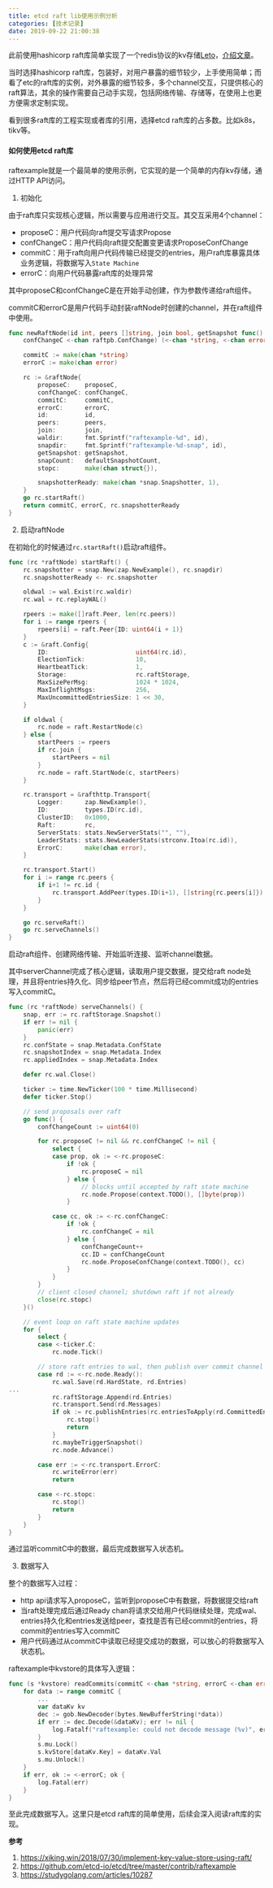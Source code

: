 ```yaml
---
title: etcd raft lib使用示例分析
categories: [技术记录]
date: 2019-09-22 21:00:38
---
```



此前使用hashicorp raft库简单实现了一个redis协议的kv存储[Leto](https://github.com/yongman/leto)，[介绍文章](https://xiking.win/2018/07/30/implement-key-value-store-using-raft/)。

当时选择hashicorp raft库，包装好，对用户暴露的细节较少，上手使用简单；而看了etc的raft库的实例，对外暴露的细节较多，多个channel交互，只提供核心的raft算法，其余的操作需要自己动手实现，包括网络传输、存储等，在使用上也更方便需求定制实现。

看到很多raft库的工程实现或者库的引用，选择etcd raft库的占多数。比如k8s，tikv等。

#### 如何使用etcd raft库

raftexample就是一个最简单的使用示例，它实现的是一个简单的内存kv存储，通过HTTP API访问。

1. 初始化

由于raft库只实现核心逻辑，所以需要与应用进行交互。其交互采用4个channel：

- proposeC：用户代码向raft提交写请求Propose
- confChangeC：用户代码向raft提交配置变更请求ProposeConfChange
- commitC：用于raft向用户代码传输已经提交的entries，用户raft库暴露具体业务逻辑，将数据写入`State Machine`
- errorC：向用户代码暴露raft库的处理异常

其中proposeC和confChangeC是在开始手动创建，作为参数传递给raft组件。

commitC和errorC是用户代码手动封装raftNode时创建的channel，并在raft组件中使用。

```go
func newRaftNode(id int, peers []string, join bool, getSnapshot func() ([]byte, error), proposeC <-chan string,
	confChangeC <-chan raftpb.ConfChange) (<-chan *string, <-chan error, <-chan *snap.Snapshotter) {

	commitC := make(chan *string)
	errorC := make(chan error)

	rc := &raftNode{
		proposeC:    proposeC,
		confChangeC: confChangeC,
		commitC:     commitC,
		errorC:      errorC,
		id:          id,
		peers:       peers,
		join:        join,
		waldir:      fmt.Sprintf("raftexample-%d", id),
		snapdir:     fmt.Sprintf("raftexample-%d-snap", id),
		getSnapshot: getSnapshot,
		snapCount:   defaultSnapshotCount,
		stopc:       make(chan struct{}),

		snapshotterReady: make(chan *snap.Snapshotter, 1),
	}
	go rc.startRaft()
	return commitC, errorC, rc.snapshotterReady
}
```

2. 启动raftNode

在初始化的时候通过`rc.startRaft()`启动raft组件。

```go
func (rc *raftNode) startRaft() {
	rc.snapshotter = snap.New(zap.NewExample(), rc.snapdir)
	rc.snapshotterReady <- rc.snapshotter

	oldwal := wal.Exist(rc.waldir)
	rc.wal = rc.replayWAL()

	rpeers := make([]raft.Peer, len(rc.peers))
	for i := range rpeers {
		rpeers[i] = raft.Peer{ID: uint64(i + 1)}
	}
	c := &raft.Config{
		ID:                        uint64(rc.id),
		ElectionTick:              10,
		HeartbeatTick:             1,
		Storage:                   rc.raftStorage,
		MaxSizePerMsg:             1024 * 1024,
		MaxInflightMsgs:           256,
		MaxUncommittedEntriesSize: 1 << 30,
	}

	if oldwal {
		rc.node = raft.RestartNode(c)
	} else {
		startPeers := rpeers
		if rc.join {
			startPeers = nil
		}
		rc.node = raft.StartNode(c, startPeers)
	}

	rc.transport = &rafthttp.Transport{
		Logger:      zap.NewExample(),
		ID:          types.ID(rc.id),
		ClusterID:   0x1000,
		Raft:        rc,
		ServerStats: stats.NewServerStats("", ""),
		LeaderStats: stats.NewLeaderStats(strconv.Itoa(rc.id)),
		ErrorC:      make(chan error),
	}

	rc.transport.Start()
	for i := range rc.peers {
		if i+1 != rc.id {
			rc.transport.AddPeer(types.ID(i+1), []string{rc.peers[i]})
		}
	}

	go rc.serveRaft()
	go rc.serveChannels()
}
```

启动raft组件、创建网络传输、开始监听连接、监听channel数据。

其中serverChannel完成了核心逻辑，读取用户提交数据，提交给raft node处理，并且将entries持久化、同步给peer节点，然后将已经commit成功的entries写入commitC。

```go
func (rc *raftNode) serveChannels() {
	snap, err := rc.raftStorage.Snapshot()
	if err != nil {
		panic(err)
	}
	rc.confState = snap.Metadata.ConfState
	rc.snapshotIndex = snap.Metadata.Index
	rc.appliedIndex = snap.Metadata.Index

	defer rc.wal.Close()

	ticker := time.NewTicker(100 * time.Millisecond)
	defer ticker.Stop()

	// send proposals over raft
	go func() {
		confChangeCount := uint64(0)

		for rc.proposeC != nil && rc.confChangeC != nil {
			select {
			case prop, ok := <-rc.proposeC:
				if !ok {
					rc.proposeC = nil
				} else {
					// blocks until accepted by raft state machine
					rc.node.Propose(context.TODO(), []byte(prop))
				}

			case cc, ok := <-rc.confChangeC:
				if !ok {
					rc.confChangeC = nil
				} else {
					confChangeCount++
					cc.ID = confChangeCount
					rc.node.ProposeConfChange(context.TODO(), cc)
				}
			}
		}
		// client closed channel; shutdown raft if not already
		close(rc.stopc)
	}()

	// event loop on raft state machine updates
	for {
		select {
		case <-ticker.C:
			rc.node.Tick()

		// store raft entries to wal, then publish over commit channel
		case rd := <-rc.node.Ready():
			rc.wal.Save(rd.HardState, rd.Entries)
...
			rc.raftStorage.Append(rd.Entries)
			rc.transport.Send(rd.Messages)
			if ok := rc.publishEntries(rc.entriesToApply(rd.CommittedEntries)); !ok {
				rc.stop()
				return
			}
			rc.maybeTriggerSnapshot()
			rc.node.Advance()

		case err := <-rc.transport.ErrorC:
			rc.writeError(err)
			return

		case <-rc.stopc:
			rc.stop()
			return
		}
	}
}
```

通过监听commitC中的数据，最后完成数据写入状态机。

3. 数据写入

整个的数据写入过程：

- http api请求写入proposeC，监听到proposeC中有数据，将数据提交给raft
- 当raft处理完成后通过Ready chan将请求交给用户代码继续处理，完成wal、entries持久化和entries发送给peer，查找是否有已经commit的entries，将commit的entries写入commitC
- 用户代码通过从commitC中读取已经提交成功的数据，可以放心的将数据写入状态机。

raftexample中kvstore的具体写入逻辑：

```go
func (s *kvstore) readCommits(commitC <-chan *string, errorC <-chan error) {
	for data := range commitC {
		...
		var dataKv kv
		dec := gob.NewDecoder(bytes.NewBufferString(*data))
		if err := dec.Decode(&dataKv); err != nil {
			log.Fatalf("raftexample: could not decode message (%v)", err)
		}
		s.mu.Lock()
		s.kvStore[dataKv.Key] = dataKv.Val
		s.mu.Unlock()
	}
	if err, ok := <-errorC; ok {
		log.Fatal(err)
	}
}
```

至此完成数据写入。这里只是etcd raft库的简单使用，后续会深入阅读raft库的实现。



**参考**

1. https://xiking.win/2018/07/30/implement-key-value-store-using-raft/
2. https://github.com/etcd-io/etcd/tree/master/contrib/raftexample
3. https://studygolang.com/articles/10287